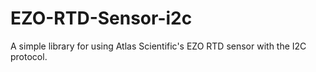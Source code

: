 # EZO-RTD-Sensor-i2c
A simple library for using Atlas Scientific's EZO RTD sensor with the I2C protocol.
